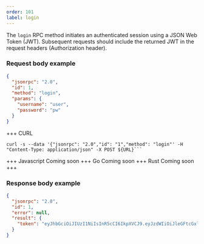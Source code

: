 ```yaml
---
order: 101
label: login
---
```


The `login` RPC method initiates an authenticated session using a JSON Web Token (JWT). Subsequent requests should include the returned JWT in the request headers (Authorization header).

### Request body example
```json
{
  "jsonrpc": "2.0",
  "id": 1,
  "method": "login",
  "params": {
    "username": "user",
    "password": "pw"
  }
}
```

+++ CURL
```
curl -s --data '{"jsonrpc": "2.0","id": "1","method": "login"' -H "Content-Type: application/json" -X POST ${URL}```
```
+++ Javascript
Coming soon
+++ Go
Coming soon
+++ Rust
Coming soon
+++
### Response body example

```json
{
  "jsonrpc": "2.0",
  "id": 1,
  "error": null,
  "result": {
    "token": "eyJhbGciOiJIUzI1NiIsInR5cCI6IkpXVCJ9.eyJzdWIiOiJleGFtcGxlVXNlciIsImlhdCI6MTYzMDY1NjYzNCwiZXhwIjoxNjMwNjYwMjM0fQ.FOY1MnB3oJD7j5l5So9VKdIb4mmbN6x5NkAvGz1gn1k"
  }
}
```

